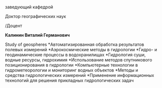 заведующий кафедрой

Доктор географических наук

/Доцент

**Калинин Виталий Германович**

Study of geospheres
	*Автоматизированная обработка результатов полевых измерений
	*Аэрокосмические методы в гидрологии
	*Гидро- и геодинамические процессы в водохранилищах
	*Гидрология суши, водные ресурсы, гидрохимия
	*Использование методов спутникового позиционирования в гидрологии
	*Компьютерные технологии в гидрометеорологии и мониторинг водных объектов
	*Методы и средства гидрологических измерений
	*Применение информационных технологий для решения прикладных гидрологических задач